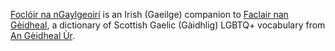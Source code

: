 [Foclóir na nGaylgeoirí](https://focloir.lgbt/) is an Irish (Gaeilge) companion to [Faclair nan Gèidheal](https://faclair.lgbt/), a dictionary of Scottish Gaelic (Gàidhlig) LGBTQ+ vocabulary from [An Gèidheal Ùr](https://angeidhealur.scot/).
